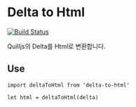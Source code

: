 # Delta to Html

[![Build Status](https://travis-ci.org/joostory/delta-to-html.svg?branch=master)](https://travis-ci.org/joostory/delta-to-html)

Quilljs의 Delta를 Html로 변환합니다.

## Use

```
import deltaToHtml from 'delta-to-html'

let html = deltaToHtml(delta)
```
